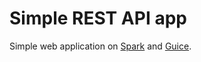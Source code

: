 # Simple REST API app

Simple web application on [Spark](http://sparkjava.com/) and [Guice](https://github.com/google/guice).

